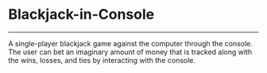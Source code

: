 # Blackjack-in-Console
---
A single-player blackjack game against the computer through the console. The user can bet an imaginary amount of money that is tracked along with the wins, losses, and ties by interacting with the console.
